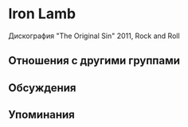 # Iron Lamb

Дискография
"The Original Sin" 2011, Rock and Roll

## Отношения с другими группами


## Обсуждения


## Упоминания

